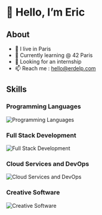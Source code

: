 # 👋 Hello, I’m Eric

## About

- 📍 I live in Paris
- 🌱 Currently learning @ 42 Paris
- 💼 Looking for an internship
- 📫 Reach me : hello@erdelp.com

## Skills 

### Programming Languages
![Programming Languages](https://skillicons.dev/icons?i=c,cpp,js,ts)

### Full Stack Development
![Full Stack Development](https://skillicons.dev/icons?i=html,css,tailwind,nodejs,nextjs,react)


### Cloud Services and DevOps
![Cloud Services and DevOps](https://skillicons.dev/icons?i=docker,git,bash,github)

### Creative Software
![Creative Software](https://skillicons.dev/icons?i=blender,premiere,photoshop)
